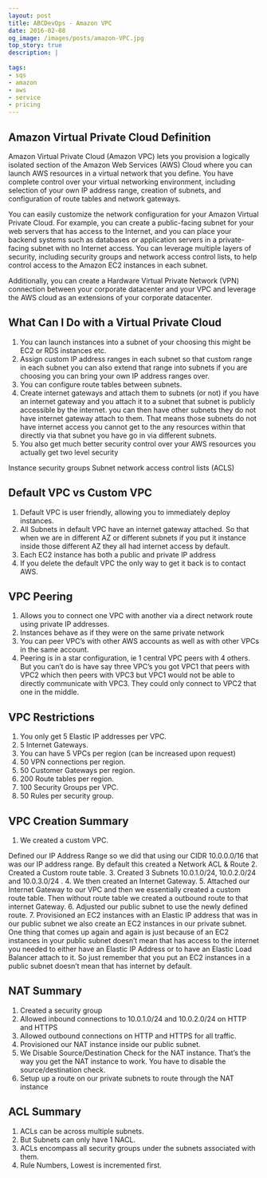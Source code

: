 ```yaml
---
layout: post
title: ABCDevOps - Amazon VPC
date: 2016-02-08
og_image: /images/posts/amazon-VPC.jpg
top_story: true
description: |
  
tags:
- sqs
- amazon
- aws
- service
- pricing
---
```


## Amazon Virtual Private Cloud Definition

Amazon Virtual Private Cloud (Amazon VPC) lets you provision a logically isolated section of the Amazon Web Services (AWS) Cloud where you can launch AWS resources in a virtual network that you define. You have complete control over your virtual networking environment, including selection of your own IP address range, creation of subnets, and configuration of route tables and network gateways.

You can easily customize the network configuration for your Amazon Virtual Private Cloud. For example, you can create a public-facing subnet for your web servers that has access to the Internet, and you can place your backend systems such as databases or application servers in a private-facing subnet with no Internet access. You can leverage multiple layers of security, including security groups and network access control lists, to help control access to the Amazon EC2 instances in each subnet.

Additionally, you can create a Hardware Virtual Private Network (VPN) connection between your corporate datacenter and your VPC and leverage the AWS cloud as an extensions of your corporate datacenter.

What Can I Do with a Virtual Private Cloud
---
 1. You can launch instances into a subnet of your choosing this might be EC2 or RDS instances etc.
 2. Assign custom IP address ranges in each subnet so that custom range in each subnet you can also extend that range into subnets if you are choosing you can bring your own  IP address ranges over.
 3. You can configure route tables between subnets.
 4. Create internet gateways and attach them to subnets (or not) if you have an internet gateway and you attach it to a subnet that subnet is publicly accessible by the internet. you can then have other subnets they do not have internet gateway attach to them. That means those subnets do not have internet access you cannot get to the any resources within that directly via that subnet you have go in via different subnets.
 5. You also get much better security control over your AWS resources you actually get two level security

<span>Instance security groups</span>
<span>Subnet network access control lists (ACLS)</span>

Default VPC vs Custom VPC
---
1. Default VPC is user friendly, allowing you to immediately deploy instances.
2. All Subnets in default VPC have an internet gateway attached. So that when we are in different AZ or different subnets if you put it instance inside those different AZ they all had internet access by default.
3. Each EC2 instance has both a public and private IP address
4. If you delete the default VPC the only way to get it back is to contact AWS.

VPC Peering
---
1. Allows you to connect one VPC with another via a direct network route using private IP addresses.
2. Instances behave as if they were on the same private network
3. You can peer VPC’s with other AWS accounts as well as with other VPCs in the same account.
4. Peering is in a star configuration, ie 1 central VPC peers with 4 others. But you can’t do is have say three VPC’s you got VPC1 that peers with VPC2 which then peers with VPC3 but VPC1 would not be able to directly communicate with VPC3. They could only connect to VPC2 that one in the middle.

VPC Restrictions
---
1. You only get 5 Elastic IP addresses per VPC.
2. 5 Internet Gateways.
3. You can have 5 VPCs per region (can be increased upon request)
4. 50 VPN connections per region.
5. 50 Customer Gateways per region.
6. 200 Route tables per region.
7. 100 Security Groups per VPC.
8. 50 Rules per security group.

VPC Creation Summary
---
  1. We created a custom VPC.
      
<span>Defined our IP Address Range so we did that using our CIDR 10.0.0.0/16 that was our IP address range.</span>
<span>By default this created a Network ACL & Route</span>
  2. Created a Custom route table.
  3. Created 3 Subnets 10.0.1.0/24, 10.0.2.0/24 and 10.0.3.0/24 .
  4. We then created an Internet Gateway.
  5. Attached our Internet Gateway to our VPC and then we essentially created a custom route table. Then without route table we created a outbound route to that internet Gateway.
  6. Adjusted our public subnet to use the newly defined route.
  7. Provisioned an EC2 instances with an Elastic IP address that was in our public subnet we also create an EC2 instances in our private subnet. One thing that comes up again and again is just because of an EC2 instances in your public subnet doesn’t mean that has access to the internet you needed to either have an Elastic IP Address or to have an Elastic Load Balancer attach to it. So just remember that you put an EC2 instances in a public subnet doesn’t mean that has internet by default.

NAT Summary
---
1. Created a security group
2. Allowed inbound connections to 10.0.1.0/24 and 10.0.2.0/24 on HTTP and HTTPS
3. Allowed outbound connections on HTTP and HTTPS for all traffic.
4. Provisioned our NAT instance inside our public subnet.
5. We Disable Source/Destination Check for the NAT instance. That’s the way you get the NAT instance to work. You have to disable the source/destination check.
6. Setup up a route on our private subnets to route through the NAT instance    

ACL Summary
---
1. ACLs can be across multiple subnets.
2. But Subnets can only have 1 NACL.
3. ACLs encompass all security groups under the subnets associated with them.
4. Rule Numbers, Lowest is incremented first.



